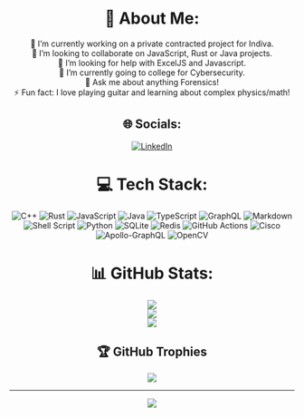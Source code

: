 

<div align="center">
  
# 💫 About Me:
🔭 I’m currently working on a private contracted project for Indiva.<br>👯 I’m looking to collaborate on JavaScript, Rust or Java projects.<br>🤝 I’m looking for help with ExcelJS and Javascript.<br>🌱 I’m currently going to college for Cybersecurity.<br>💬 Ask me about anything Forensics!<br>⚡ Fun fact: I love playing guitar and learning about complex physics/math!


## 🌐 Socials:
[![LinkedIn](https://img.shields.io/badge/LinkedIn-%230077B5.svg?logo=linkedin&logoColor=white)](https://linkedin.com/in/carter-tomlenovich) 

# 💻 Tech Stack:
![C++](https://img.shields.io/badge/c++-%2300599C.svg?style=flat&logo=c%2B%2B&logoColor=white) ![Rust](https://img.shields.io/badge/rust-%23000000.svg?style=flat&logo=rust&logoColor=white) ![JavaScript](https://img.shields.io/badge/javascript-%23323330.svg?style=flat&logo=javascript&logoColor=%23F7DF1E) ![Java](https://img.shields.io/badge/java-%23ED8B00.svg?style=flat&logo=openjdk&logoColor=white) ![TypeScript](https://img.shields.io/badge/typescript-%23007ACC.svg?style=flat&logo=typescript&logoColor=white) ![GraphQL](https://img.shields.io/badge/-GraphQL-E10098?style=flat&logo=graphql&logoColor=white) ![Markdown](https://img.shields.io/badge/markdown-%23000000.svg?style=flat&logo=markdown&logoColor=white) ![Shell Script](https://img.shields.io/badge/shell_script-%23121011.svg?style=flat&logo=gnu-bash&logoColor=white) ![Python](https://img.shields.io/badge/python-3670A0?style=flat&logo=python&logoColor=ffdd54) ![SQLite](https://img.shields.io/badge/sqlite-%2307405e.svg?style=flat&logo=sqlite&logoColor=white) ![Redis](https://img.shields.io/badge/redis-%23DD0031.svg?style=flat&logo=redis&logoColor=white) ![GitHub Actions](https://img.shields.io/badge/github%20actions-%232671E5.svg?style=flat&logo=githubactions&logoColor=white) ![Cisco](https://img.shields.io/badge/cisco-%23049fd9.svg?style=flat&logo=cisco&logoColor=black) ![Apollo-GraphQL](https://img.shields.io/badge/-ApolloGraphQL-311C87?style=flat&logo=apollo-graphql) ![OpenCV](https://img.shields.io/badge/opencv-%23white.svg?style=flat&logo=opencv&logoColor=white)
# 📊 GitHub Stats:
![](https://github-readme-stats.vercel.app/api?username=hyperliskdev&theme=dark&hide_border=false&include_all_commits=true&count_private=false)<br/>
![](https://github-readme-streak-stats.herokuapp.com/?user=hyperliskdev&theme=dark&hide_border=false)<br/>
![](https://github-readme-stats.vercel.app/api/top-langs/?username=hyperliskdev&theme=dark&hide_border=false&include_all_commits=true&count_private=true&layout=compact)

## 🏆 GitHub Trophies
![](https://github-profile-trophy.vercel.app/?username=hyperliskdev&theme=radical&no-frame=false&no-bg=false&margin-w=4)

---
[![](https://visitcount.itsvg.in/api?id=hyperliskdev&icon=2&color=1)](https://visitcount.itsvg.in)

<!-- Proudly created with GPRM ( https://gprm.itsvg.in ) -->
</div>
